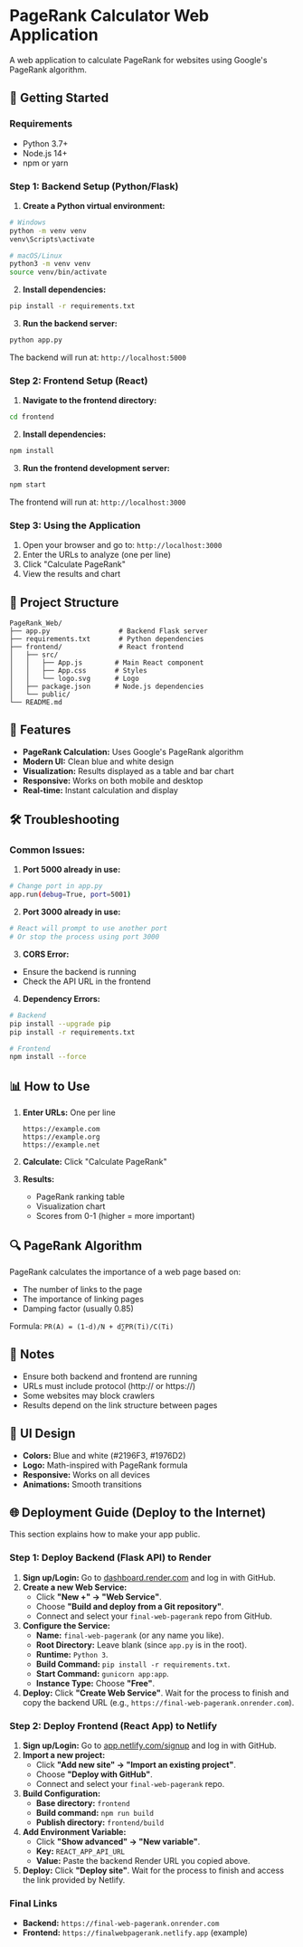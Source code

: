 # PageRank Calculator Web Application

A web application to calculate PageRank for websites using Google's PageRank algorithm.

## 🚀 Getting Started

### Requirements
- Python 3.7+
- Node.js 14+
- npm or yarn

### Step 1: Backend Setup (Python/Flask)

1. **Create a Python virtual environment:**
```bash
# Windows
python -m venv venv
venv\Scripts\activate

# macOS/Linux
python3 -m venv venv
source venv/bin/activate
```

2. **Install dependencies:**
```bash
pip install -r requirements.txt
```

3. **Run the backend server:**
```bash
python app.py
```

The backend will run at: `http://localhost:5000`

### Step 2: Frontend Setup (React)

1. **Navigate to the frontend directory:**
```bash
cd frontend
```

2. **Install dependencies:**
```bash
npm install
```

3. **Run the frontend development server:**
```bash
npm start
```

The frontend will run at: `http://localhost:3000`

### Step 3: Using the Application

1. Open your browser and go to: `http://localhost:3000`
2. Enter the URLs to analyze (one per line)
3. Click "Calculate PageRank"
4. View the results and chart

## 📁 Project Structure

```
PageRank_Web/
├── app.py                 # Backend Flask server
├── requirements.txt       # Python dependencies
├── frontend/              # React frontend
│   ├── src/
│   │   ├── App.js        # Main React component
│   │   ├── App.css       # Styles
│   │   └── logo.svg      # Logo
│   ├── package.json      # Node.js dependencies
│   └── public/
└── README.md
```

## 🔧 Features

- **PageRank Calculation:** Uses Google's PageRank algorithm
- **Modern UI:** Clean blue and white design
- **Visualization:** Results displayed as a table and bar chart
- **Responsive:** Works on both mobile and desktop
- **Real-time:** Instant calculation and display

## 🛠️ Troubleshooting

### Common Issues:

1. **Port 5000 already in use:**
```bash
# Change port in app.py
app.run(debug=True, port=5001)
```

2. **Port 3000 already in use:**
```bash
# React will prompt to use another port
# Or stop the process using port 3000
```

3. **CORS Error:**
- Ensure the backend is running
- Check the API URL in the frontend

4. **Dependency Errors:**
```bash
# Backend
pip install --upgrade pip
pip install -r requirements.txt

# Frontend
npm install --force
```

## 📊 How to Use

1. **Enter URLs:** One per line
   ```
   https://example.com
   https://example.org
   https://example.net
   ```

2. **Calculate:** Click "Calculate PageRank"

3. **Results:**
   - PageRank ranking table
   - Visualization chart
   - Scores from 0-1 (higher = more important)

## 🔍 PageRank Algorithm

PageRank calculates the importance of a web page based on:
- The number of links to the page
- The importance of linking pages
- Damping factor (usually 0.85)

Formula: `PR(A) = (1-d)/N + d∑PR(Ti)/C(Ti)`

## 📝 Notes

- Ensure both backend and frontend are running
- URLs must include protocol (http:// or https://)
- Some websites may block crawlers
- Results depend on the link structure between pages

## 🎨 UI Design

- **Colors:** Blue and white (#2196F3, #1976D2)
- **Logo:** Math-inspired with PageRank formula
- **Responsive:** Works on all devices
- **Animations:** Smooth transitions

## 🌐 Deployment Guide (Deploy to the Internet)

This section explains how to make your app public.

### Step 1: Deploy Backend (Flask API) to Render

1.  **Sign up/Login:** Go to [dashboard.render.com](https://dashboard.render.com/) and log in with GitHub.
2.  **Create a new Web Service:**
    *   Click **"New +" -> "Web Service"**.
    *   Choose **"Build and deploy from a Git repository"**.
    *   Connect and select your `final-web-pagerank` repo from GitHub.
3.  **Configure the Service:**
    *   **Name:** `final-web-pagerank` (or any name you like).
    *   **Root Directory:** Leave blank (since `app.py` is in the root).
    *   **Runtime:** `Python 3`.
    *   **Build Command:** `pip install -r requirements.txt`.
    *   **Start Command:** `gunicorn app:app`.
    *   **Instance Type:** Choose **"Free"**.
4.  **Deploy:** Click **"Create Web Service"**. Wait for the process to finish and copy the backend URL (e.g., `https://final-web-pagerank.onrender.com`).

### Step 2: Deploy Frontend (React App) to Netlify

1.  **Sign up/Login:** Go to [app.netlify.com/signup](https://app.netlify.com/signup) and log in with GitHub.
2.  **Import a new project:**
    *   Click **"Add new site" -> "Import an existing project"**.
    *   Choose **"Deploy with GitHub"**.
    *   Connect and select your `final-web-pagerank` repo.
3.  **Build Configuration:**
    *   **Base directory:** `frontend`
    *   **Build command:** `npm run build`
    *   **Publish directory:** `frontend/build`
4.  **Add Environment Variable:**
    *   Click **"Show advanced" -> "New variable"**.
    *   **Key:** `REACT_APP_API_URL`
    *   **Value:** Paste the backend Render URL you copied above.
5.  **Deploy:** Click **"Deploy site"**. Wait for the process to finish and access the link provided by Netlify.

### Final Links

*   **Backend:** `https://final-web-pagerank.onrender.com`
*   **Frontend:** `https://finalwebpagerank.netlify.app` (example) 